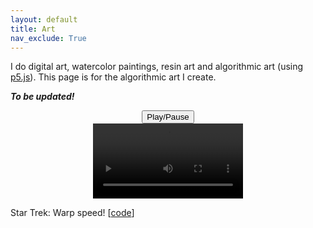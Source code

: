 ```yaml
---
layout: default
title: Art
nav_exclude: True
---
```

I do digital art, watercolor paintings, resin art and algorithmic art (using [p5.js](https://p5js.org/)). This page is for the algorithmic art I create.


**_To be updated!_**

<div class="row">
    <div class="col-sm-4 col-xs-12">
    <div style="text-align:center">
      <button onclick="playPause()">Play/Pause</button>
      <br>
      <video id="video1" width="240">
      <source src="/assets/mister-spock.mp4" type="video/mp4">
        Your browser does not support HTML video.
      </video>
    <p style="text-align:left">Star Trek: Warp speed! [<a href="https://github.com/tkasarla/mister-spock-warp-speed">code</a>]</p>
    </div>
    </div>

</div>



<script>
var myVideo = document.getElementById("video1");

function playPause() {
  if (myVideo.paused)
    myVideo.play();
  else
    myVideo.pause();
}

</script>
